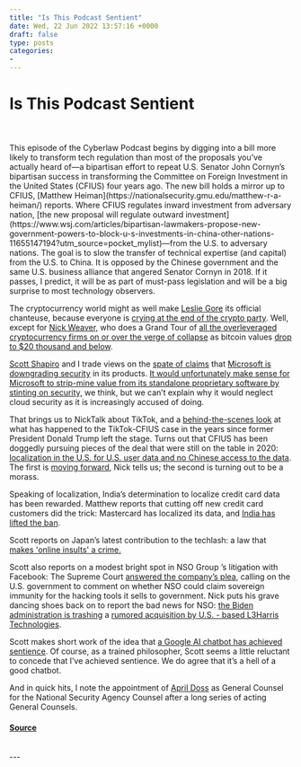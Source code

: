 ```yaml
---
title: "Is This Podcast Sentient"
date: Wed, 22 Jun 2022 13:57:16 +0000
draft: false
type: posts
categories: 
- 
---
```

# Is This Podcast Sentient

<br/>

<br/>
This episode of the Cyberlaw Podcast begins by digging into a bill more likely to transform tech regulation than most of the proposals you’ve actually heard of—a bipartisan effort to repeat U.S. Senator John Cornyn’s bipartisan success in transforming the Committee on Foreign Investment in the United States (CFIUS) four years ago. The new bill holds a mirror up to CFIUS, [Matthew Heiman](https://nationalsecurity.gmu.edu/matthew-r-a-heiman/) reports. Where CFIUS regulates inward investment from adversary nation, [the new proposal will regulate outward investment](https://www.wsj.com/articles/bipartisan-lawmakers-propose-new-government-powers-to-block-u-s-investments-in-china-other-nations-11655147194?utm_source=pocket_mylist)—from the U.S. to adversary nations. The goal is to slow the transfer of technical expertise (and capital) from the U.S. to China. It is opposed by the Chinese government and the same U.S. business alliance that angered Senator Cornyn in 2018. If it passes, I predict, it will be as part of must-pass legislation and will be a big surprise to most technology observers.

The cryptocurrency world might as well make [Leslie Gore](https://www.imdb.com/name/nm0330753/bio) its official chanteuse, because everyone is [crying at the end of the crypto party](https://www.wsj.com/articles/the-crypto-party-is-over-11655524807?mod=djemalertNEWS). Well, except for [Nick Weaver,](http://www1.icsi.berkeley.edu/~nweaver/) who does a Grand Tour of [all the overleveraged cryptocurrency firms on or over the verge of collapse](https://amycastor.com/2022/06/14/the-latecomers-guide-to-crypto-crashing-a-quick-map-of-where-we-are-and-whats-ahead/) as bitcoin values [drop to $20 thousand and below](https://www.bloomberg.com/news/articles/2022-06-18/bitcoin-breaches-20-000-for-the-first-time-since-2020-l4jjjy7z#xj4y7vzkg).               

[Scott Shapiro](https://law.yale.edu/scott-j-shapiro) and I trade views on the [spate of claims](https://arstechnica.com/information-technology/2022/06/botched-and-silent-patches-from-microsoft-put-customers-at-risk-critics-say/?utm_source=pocket_mylist) that [Microsoft is downgrading security](https://www.linkedin.com/pulse/microsofts-vulnerability-practices-put-customers-risk-amit-yoran/?trackingId=24k%2FAld1TnCtJsrLB2ZLQQ%3D%3D&utm_source=pocket_mylist) in its products. [It would unfortunately make sense for Microsoft to strip-mine value from its standalone proprietary software by stinting on security,](https://therecord.media/debate-rages-over-microsoft-vulnerability-practices-after-follina-azure-issues/?utm_source=pocket_mylist) we think, but we can’t explain why it would neglect cloud security as it is increasingly accused of doing.              

That brings us to NickTalk about TikTok, and a [behind-the-scenes look](https://www-buzzfeednews-com.cdn.ampproject.org/c/s/www.buzzfeednews.com/amphtml/emilybakerwhite/tiktok-tapes-us-user-data-china-bytedance-access?utm_source=pocket_mylist) at what has happened to the TikTok-CFIUS case in the years since former President Donald Trump left the stage. Turns out that CFIUS has been doggedly pursuing pieces of the deal that were still on the table in 2020: [localization in the U.S. for U.S. user data and no Chinese access to the data](https://www-buzzfeednews-com.cdn.ampproject.org/c/s/www.buzzfeednews.com/amphtml/emilybakerwhite/tiktok-tapes-us-user-data-china-bytedance-access?utm_source=pocket_mylist). The first is [moving forward](https://www.reuters.com/technology/exclusive-tiktok-moves-us-user-data-oracle-servers-company-2022-06-17/), Nick tells us; the second is turning out to be a morass.

Speaking of localization, India’s determination to localize credit card data has been rewarded. Matthew reports that cutting off new credit card customers did the trick: Mastercard has localized its data, and [India has lifted the ban](https://techcrunch.com/2022/06/16/india-lifts-ban-on-mastercard/).

Scott reports on Japan’s latest contribution to the techlash: a law that [makes 'online insults' a crime.](https://www.cnn.com/2022/06/14/asia/japan-cyberbullying-law-intl-hnk-scli/?utm_source=pocket_mylist)

Scott also reports on a modest bright spot in NSO Group ’s litigation with Facebook: The Supreme Court [answered the company’s plea](https://www.scotusblog.com/case-files/cases/nso-group-technologies-limited-v-whatsapp-inc/?utm_source=pocket_mylist), calling on the U.S. government to comment on whether NSO could claim sovereign immunity for the hacking tools it sells to government. Nick puts his grave dancing shoes back on to report the bad news for NSO: [the Biden administration is trashing](https://www.washingtonpost.com/national-security/2022/06/14/l3harris-nso-sale-pegasus/?utm_source=pocket_mylist) a [rumored acquisition by U.S. - based L3Harris Technologies](https://www.washingtonpost.com/national-security/2022/06/14/l3harris-nso-sale-pegasus/?utm_source=pocket_mylist). 

Scott makes short work of the idea that [a Google AI chatbot has achieved sentience](https://garymarcus.substack.com/p/nonsense-on-stilts?s=r&utm_source=pocket_mylist). Of course, as a trained philosopher, Scott seems a little reluctant to concede that I’ve achieved sentience. We do agree that it’s a hell of a good chatbot.

And in quick hits, I note the appointment of [April Doss](https://www.nsa.gov/Culture/General-Counsel/Leadership/) as General Counsel for the National Security Agency Counsel after a long series of acting General Counsels.

#### [Source](https://sites.libsyn.com/52286/is-this-podcast-sentient)

<br/>
---
